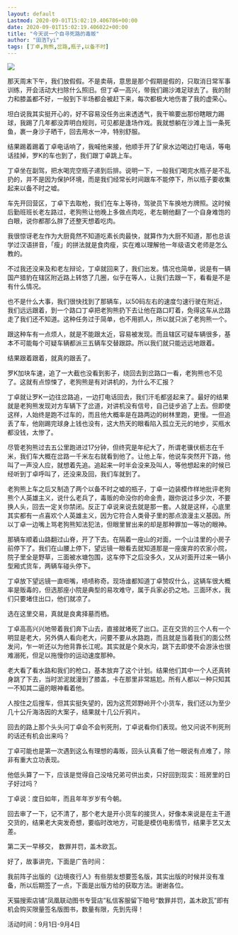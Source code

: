 ```yaml
---
layout: default
Lastmod: 2020-09-01T15:02:19.406786+00:00
date: 2020-09-01T15:02:19.406022+00:00
title: "今天说一个自寻死路的毒贩​"
author: "田浩Tyi"
tags: [丁卓,狗熊,岔路,瓶子,以备不时]
---
```


![](https://images.weserv.nl/?url=https%3A//mmbiz.qpic.cn/mmbiz_jpg/L5gBx3HkmxBKlTnQibdeZSvnJF57zAqXSHUDwibwljHmLMIicqMXNUh2eVW9WMD1ZoEmbxicuLDBG4MlpfFI8eEdyw/640%3Fwx_fmt%3Djpeg)

那天周末下午，我们放假假。不是卖萌，意思是那个假期是假的，只取消日常军事训练，开会活动大扫除什么照旧。但丁卓一高兴，带我们踢沙滩足球去了。我的耐力和膝盖都不好，一般到下半场都会被赶下来，每次都极大地伤害了我的虚荣心。  

坦白说我其实挺开心的，好不容易没任务出来透透气，我干嘛要出那份瞎眼力踢球，我踢了几年都没弄明白规则，可见都是逢场作戏。我就想躺在沙滩上当一条死鱼，裹一身沙子晒干，回去用水一冲，特别舒服。

结果踢着踢着丁卓电话响了，我喊他来接，他顺手开了矿泉水边喝边打电话，等电话挂掉，罗K的车也到了，我们跟丁卓跳上车。

丁卓坐在副驾，把水喝完空瓶子递到后排。说明一下，一般我们喝完水瓶子是不乱扔的，并不是因为保护环境，而是我们经常长时间跟车不能停下，所以瓶子要收集起来以备不时之嘘。

车先开回营区，丁卓下去取枪，我们在车上等待，驾驶员下车换地方牌照。这时候后勤班班长老左路过，老狗熊让他晚上多做点肉吃，老左朝他翻了一个自身难饱的白眼，说你都那么胖了还整天想着吃肉。

我很惊讶老左作为大厨竟然不知道吃素长肉最快，就算作为大厨不知道，那也总该学过汉语拼音，「瘦」的拼法就是食肉瘦，实在难以理解他一年级语文老师是怎么教的。

不过我还没来及和老左辩论，丁卓就回来了，我们出发。情况也简单，说是有一辆国产猎豹在辖区附近路上转悠了几圈，似乎在等人，让我们去跟一下，看看是不是有什么情况。

也不是什么大事，我们很快找到了那辆车，以50码左右的速度匀速行驶在附近，我们远远跟着，到一个路口丁卓把老狗熊扔下去让他在路口盯着，免得这车从岔路走了我们还不知道。这种任务过于简单，也不用抓人，所以就只派了老狗熊一个。

跟这种车有一点烦人，就是不能跟太近，容易被发现。而且辖区可疑车辆很多，基本不可能每个可疑车辆都派三五辆车交替跟踪。所以我们就只能远远地跟着。

结果跟着跟着，就真的跟丢了。

罗K加块车速，追了一大截也没看到影子，绕回去到岔路口一看，老狗熊也不见了。这就有点惊悚了，老狗熊是有对讲机的，为什么不汇报？

丁卓就让罗K一边往岔路追，一边打电话回去，我们汗毛都竖起来了。最好的结果就是老狗熊发现对方车辆下了岔道，对讲机没有信号，自己徒步追了上去。但即使这样，人始终是跑不过车的，而且他大概率是在路两边的树林里跑，更慢。一但追丢了车，他刚踢完球身上钱也没有，这大热天的眼看陷入孤立无元的地步，买瓶水都没钱，太惨了。

尽管老狗熊过去五公里跑进过17分钟，但终究是年纪大了，所谓老骥伏枥志在千米，我们车大概在岔路一千米左右就看到他了。让他上车，他说车突然开下路，他叫了一声没人应，就想着先追。追起来一时半会没来及叫人，等他想起来的时候已经听到丁卓呼叫了，还没来及回，我们车就到了。

老狗熊上车之后又制造了两个以备不时之嘘的瓶子，丁卓一边装模作样地批评老狗熊个人英雄主义，说什么老兵了，毒贩的命没你的命金贵，跟你说过多少次，不要换人头，回去一定关你禁闭。反正丁卓说来说去就是那一套。人就是这样，心底里其实都有一点喜欢个人英雄主义，因为它符合人类骨子里的那点浪漫主义基因。所以丁卓一边嘴上骂老狗熊知法犯法，但眼里冒出来的却是那种罪加一等功的眼神。

那辆车顺着山路翻过山脊，开了下去。在隔着一座山的对面，一个山洼里的小房子前停下了。我们在山腰上停下，望远镜一眼看去就知道那是一座废弃的农家小院，院子里全是野草，三面被水塘包围，这车停下之后没多久，又从对面开过来一辆小型厢式货车，两辆车碰头停下。

丁卓放下望远镜一直咂嘴，啧啧称奇。现场谁都知道丁卓赞叹什么，这辆车很大概率是贩毒的，但选那座小院是典型的易攻难守，属于兵家必扔之地。三面环水，我们只要堵住出口，他们就凉了。

选在这里交易，真就是良禽择墓而栖。

丁卓高高兴兴地带着我们奔下山去，直接就堵死了出口。正在交货的三个人有一个明显是老大，另外俩人看向老大，问要不要从水路跑，而且就是当着我们的面公然发问，乍一听还以为他背靠长江呢。其实就是个臭水沟，跳下去即使不会游泳也很难溺死，但足以拖慢你的运动速度那种。

老大看了看水路和我们的枪口，基本放弃了这个计划。结果他们其中一个人还真转身跳了下去，当时淤泥就漫到了膝盖，卡在那里非常尴尬。所有人都以一种只知其一不知其二逼的眼神看着他。

人按住之后搜车，但其实挺失望的，因为这荒郊野岭开个小货车，我们还以为至少几十公斤海洛因的大案子，结果就十几公斤鸦片。

回去的路上那个头头问丁卓会不会判死刑，丁卓说看你们表现。他又问说不判死刑的话还有机会出来吗？

丁卓可能也是第一次遇到这么有理想的毒贩，回头认真看了他一眼说有点难了，除非有重大立功表现。

他低头算了一下，应该是觉得自己没啥兄弟可供出卖，只好回到现实：班房里的日子好过吗？

丁卓说：度日如年，而且年年岁岁有今朝。

回去审了一下，记不清了，那个老大是开小货车的接货人，好像本来说是在主干道交货的，结果老大突发奇想，要临时改地方，可能是模仿电影情节，结果手艺又太差。

第二天一早移交， 数罪并罚，盖木欧瓦。

好了，故事讲完，下面是广告时间：

我前阵子出版的《边境夜行人》有些朋友想要签名版，其实出版的时候并没有准备，所以后期签了一点，下面是出版方给的获取方法。谢谢各位。

天猫搜索店铺“凤凰联动图书专营店”私信客服留下暗号“数罪并罚，盖木欧瓦”即有机会购买限量签名版图书，数量有限，先到先得！

活动时间：9月1日-9月4日

